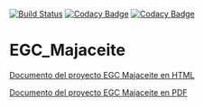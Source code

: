 [![Build Status](https://travis-ci.com/enderfews/EGC_Majaceite.svg?branch=main)](https://travis-ci.com/enderfews/EGC_Majaceite)
[![Codacy Badge](https://app.codacy.com/project/badge/Grade/78caba0824404c4fb5788abff230d446)](https://www.codacy.com/gh/alecarmar3/EGC_Majaceite/dashboard?utm_source=github.com&amp;utm_medium=referral&amp;utm_content=alecarmar3/EGC_Majaceite&amp;utm_campaign=Badge_Grade)
[![Codacy Badge](https://app.codacy.com/project/badge/Coverage/78caba0824404c4fb5788abff230d446)](https://www.codacy.com/gh/alecarmar3/EGC_Majaceite/dashboard?utm_source=github.com&utm_medium=referral&utm_content=alecarmar3/EGC_Majaceite&utm_campaign=Badge_Coverage)

# EGC_Majaceite

[Documento del proyecto EGC Majaceite en HTML](doc/DocumentodelproyectoEGCMajaceite.html)

[Documento del proyecto EGC Majaceite en PDF](doc/DocumentodelproyectoEGCMajaceite.pdf)

